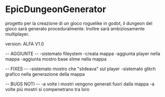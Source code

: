 # EpicDungeonGenerator
progetto per la creazione di un gioco roguelike in godot, il dungeon del gioco sarà generato proceduralmente. Inoltre sarà ambiziosamente multiplayer.


version: ALFA V1.0

-- AGGIUNTE --
-sistemato fileystem
-creata mappa
-aggiunta player nella mappa
-aggiunta mostro base slime nella mappa

-- FIXES --
-sistemato mostro che "slideava" sul player
-sistemato glitch grafico nella generazione della mappa

-- BUGS NOTI --
-a volte i mostri vengono generati fuori dalla mappa
-a volte più mostri si compenetrano tra loro
